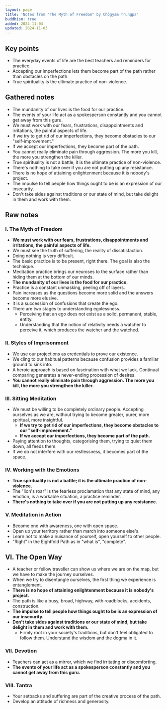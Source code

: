 ```yaml
---
layout: page
title: 'Notes from "The Myth of Freedom" by Chögyam Trungpa'
buddhism: true
added: 2024-11-03
updated: 2024-11-03
---
```


## Key points

- The everyday events of life are the best teachers and reminders for practice.
- Accepting our imperfections lets them become part of the path rather than obstacles on the path.
- True spirituality is the ultimate practice of non-violence.

## Gathered notes

- The mundanity of our lives is the food for our practice.
- The events of your life act as a spokesperson constantly and you cannot get away from this guru.
- We must work with our fears, frustrations, disappointments and irritations, the painful aspects of life.
- If we try to get rid of our imperfections, they become obstacles to our "self-improvement."
- If we accept our imperfections, they become part of the path.
- You cannot really eliminate pain through aggression. The more you kill, the more you strengthen the killer.
- True spirituality is not a battle; it is the ultimate practice of non-violence.
- There's nothing to take over if you are not putting up any resistance.
- There is no hope of attaining enlightenment because it is nobody's project.
- The impulse to tell people how things ought to be is an expression of our insecurity.
- Don't take sides against traditions or our state of mind, but take delight in them and work with them.

## Raw notes

### I. The Myth of Freedom

- **We must work with our fears, frustrations, disappointments and irritations, the painful aspects of life.**
- We must see the truth of suffering, the reality of dissatisfaction.
- Doing nothing is very difficult.
- The basic practice is to be present, right there. The goal is also the technique.
- Meditation practice brings our neuroses to the surface rather than hiding them at the bottom of our minds.
- **The mundanity of our lives is the food for our practice.**
- Practice is a constant unmasking, peeling off of layers.
- Pain increases as the questions become more solid and the answers become more elusive.
- It is a succession of confusions that create the ego.
- There are two stages to understanding egolessness.
    - Perceiving that an ego does not exist as a solid, permanent, stable, entity.
    - Understanding that the notion of relativity needs a watcher to perceive it, which produces the watcher and the watched.

### II. Styles of Imprisonment

- We use our projections as credentials to prove our existence.
- We cling to our habitual patterns because confusion provides a familiar ground to sink into.
- A heroic approach is based on fascination with what we lack. Continual comparing generates a never-ending procession of desires.
- **You cannot really eliminate pain through aggression. The more you kill, the more you strengthen the killer.**

### III. Sitting Meditation

- We must be willing to be completely ordinary people. Accepting ourselves as we are, without trying to become greater, purer, more spiritual, more insightful. 
    - **If we try to get rid of our imperfections, they become obstacles to our "self-improvement."**
    - **If we accept our imperfections, they become part of the path.**
- Paying attention to thoughts, categorising them, trying to quiet them down, all feeds them.
- If we do not interfere with our restlessness, it becomes part of the space.

### IV. Working with the Emotions

- **True spirituality is not a battle; it is the ultimate practice of non-violence.**
- The "lion's roar" is the fearless proclamation that any state of mind, any emotion, is a workable situation, a practice reminder.
- **There's nothing to take over if you are not putting up any resistance.**

### V. Meditation in Action

- Become one with awareness, one with open space.
- Open up your territory rather than march into someone else's.
- Learn not to make a nuisance of yourself, open yourself to other people.
- "Right" in the Eightfold Path as in "what is", "complete".

## VI. The Open Way

- A teacher or fellow traveller can show us where we are on the map, but we have to make the journey ourselves.
- When we try to disentangle ourselves, the first thing we experience is entanglement.
- **There is no hope of attaining enlightenment because it is nobody's project.**
- The path is like a busy, broad, highway, with roadblocks, accidents, construction.
- **The impulse to tell people how things ought to be is an expression of our insecurity.**
- **Don't take sides against traditions or our state of mind, but take delight in them and work with them.**
    - Firmly root in your society's traditions, but don't feel obligated to follow them. Understand the wisdom and the dogma in it.

### VII. Devotion

- Teachers can act as a mirror, which we find irritating or discomforting.
- **The events of your life act as a spokesperson constantly and you cannot get away from this guru.**

### VIII. Tantra

- Your setbacks and suffering are part of the creative process of the path.
- Develop an attitude of richness and generosity.
